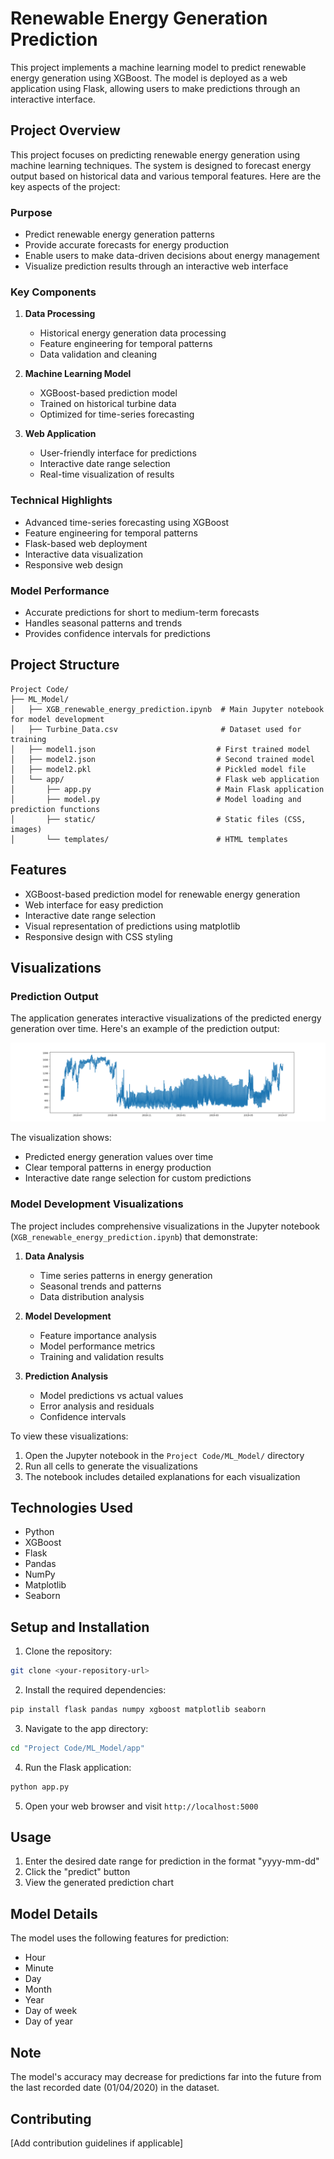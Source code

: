 # Renewable Energy Generation Prediction

This project implements a machine learning model to predict renewable energy generation using XGBoost. The model is deployed as a web application using Flask, allowing users to make predictions through an interactive interface.

## Project Overview

This project focuses on predicting renewable energy generation using machine learning techniques. The system is designed to forecast energy output based on historical data and various temporal features. Here are the key aspects of the project:

### Purpose

- Predict renewable energy generation patterns
- Provide accurate forecasts for energy production
- Enable users to make data-driven decisions about energy management
- Visualize prediction results through an interactive web interface

### Key Components

1. **Data Processing**

   - Historical energy generation data processing
   - Feature engineering for temporal patterns
   - Data validation and cleaning

2. **Machine Learning Model**

   - XGBoost-based prediction model
   - Trained on historical turbine data
   - Optimized for time-series forecasting

3. **Web Application**
   - User-friendly interface for predictions
   - Interactive date range selection
   - Real-time visualization of results

### Technical Highlights

- Advanced time-series forecasting using XGBoost
- Feature engineering for temporal patterns
- Flask-based web deployment
- Interactive data visualization
- Responsive web design

### Model Performance

- Accurate predictions for short to medium-term forecasts
- Handles seasonal patterns and trends
- Provides confidence intervals for predictions

## Project Structure

```
Project Code/
├── ML_Model/
│   ├── XGB_renewable_energy_prediction.ipynb  # Main Jupyter notebook for model development
│   ├── Turbine_Data.csv                       # Dataset used for training
│   ├── model1.json                           # First trained model
│   ├── model2.json                           # Second trained model
│   ├── model2.pkl                            # Pickled model file
│   └── app/                                  # Flask web application
│       ├── app.py                            # Main Flask application
│       ├── model.py                          # Model loading and prediction functions
│       ├── static/                           # Static files (CSS, images)
│       └── templates/                        # HTML templates
```

## Features

- XGBoost-based prediction model for renewable energy generation
- Web interface for easy prediction
- Interactive date range selection
- Visual representation of predictions using matplotlib
- Responsive design with CSS styling

## Visualizations

### Prediction Output

The application generates interactive visualizations of the predicted energy generation over time. Here's an example of the prediction output:

![Energy Generation Prediction](Project%20Code/ML_Model/app/static/output.png)

The visualization shows:

- Predicted energy generation values over time
- Clear temporal patterns in energy production
- Interactive date range selection for custom predictions

### Model Development Visualizations

The project includes comprehensive visualizations in the Jupyter notebook (`XGB_renewable_energy_prediction.ipynb`) that demonstrate:

1. **Data Analysis**

   - Time series patterns in energy generation
   - Seasonal trends and patterns
   - Data distribution analysis

2. **Model Development**

   - Feature importance analysis
   - Model performance metrics
   - Training and validation results

3. **Prediction Analysis**
   - Model predictions vs actual values
   - Error analysis and residuals
   - Confidence intervals

To view these visualizations:

1. Open the Jupyter notebook in the `Project Code/ML_Model/` directory
2. Run all cells to generate the visualizations
3. The notebook includes detailed explanations for each visualization

## Technologies Used

- Python
- XGBoost
- Flask
- Pandas
- NumPy
- Matplotlib
- Seaborn

## Setup and Installation

1. Clone the repository:

```bash
git clone <your-repository-url>
```

2. Install the required dependencies:

```bash
pip install flask pandas numpy xgboost matplotlib seaborn
```

3. Navigate to the app directory:

```bash
cd "Project Code/ML_Model/app"
```

4. Run the Flask application:

```bash
python app.py
```

5. Open your web browser and visit `http://localhost:5000`

## Usage

1. Enter the desired date range for prediction in the format "yyyy-mm-dd"
2. Click the "predict" button
3. View the generated prediction chart

## Model Details

The model uses the following features for prediction:

- Hour
- Minute
- Day
- Month
- Year
- Day of week
- Day of year

## Note

The model's accuracy may decrease for predictions far into the future from the last recorded date (01/04/2020) in the dataset.

## Contributing

[Add contribution guidelines if applicable]
